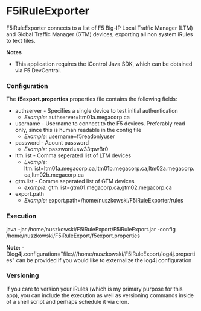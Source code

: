 F5iRuleExporter
===============

F5iRuleExporter connects to a list of F5 Big-IP Local Traffic Manager (LTM) and Global Traffic Manager (GTM) devices, exporting all non system iRules to text files.

**Notes** 
 + This application requires the iControl Java SDK, which can be obtained via F5 DevCentral.

### Configuration

The **f5export.properties** properties file contains the following fields:

 + authserver - Specifies a single device to test initial authentication
    + *Example:* authserver=ltm01a.megacorp.ca
 + username - Username to connect to the F5 devices. Preferably read only, since this is human readable in the config file
    + *Example:* username=f5readonlyuser 
 + password - Acount password
    + *Example:* password=sw33tpwBr0  
 + ltm.list - Comma seperated list of LTM devices
    + *Example:* ltm.list=ltm01a.megacorp.ca,ltm01b.megacorp.ca,ltm02a.megacorp.ca,ltm02b.megacorp.ca
 + gtm.list - Comme seperated list of GTM devices
    + *example:* gtm.list=gtm01.megacorp.ca,gtm02.megacorp.ca
 + export.path
    + *Example:* export.path=/home/nuszkowski/F5iRuleExporter/rules


### Execution

java -jar /home/nuszkowski/F5iRuleExport/F5iRuleExport.jar -config /home/nuszkowski/F5iRuleExport/f5export.properties

**Note:** -Dlog4j.configuration="file:///home/nuszkowski/F5iRuleExport/log4j.properties" can be provided if you would like to externalize the log4j configuration

### Versioning

If you care to version your iRules (which is my primary purpose for this app), you can include the execution as well as
versioning commands inside of a shell script and perhaps schedule it via cron.


